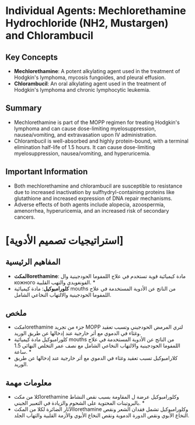 # Individual Agents: Mechlorethamine Hydrochloride (NH2, Mustargen) and Chlorambucil

## Key Concepts

* **Mechlorethamine**: A potent alkylating agent used in the treatment of Hodgkin's lymphoma, mycosis fungoides, and pleural effusion.
* **Chlorambucil**: An oral alkylating agent used in the treatment of Hodgkin's lymphoma and chronic lymphocytic leukemia.

## Summary

* Mechlorethamine is part of the MOPP regimen for treating Hodgkin's lymphoma and can cause dose-limiting myelosuppression, nausea/vomiting, and extravasation upon IV administration.
* Chlorambucil is well-absorbed and highly protein-bound, with a terminal elimination half-life of 1.5 hours. It can cause dose-limiting myelosuppression, nausea/vomiting, and hyperuricemia.

## Important Information

* Both mechlorethamine and chlorambucil are susceptible to resistance due to increased inactivation by sulfhydryl-containing proteins like glutathione and increased expression of DNA repair mechanisms.
* Adverse effects of both agents include alopecia, azoospermia, amenorrhea, hyperuricemia, and an increased risk of secondary cancers.

# [استراتيجيات تصميم الأدوية]
## المفاهيم الرئيسية
* **المكثlorethamine**: مادة كيميائية قوية تستخدم في علاج اللمفوما الحودجينية وال кожного الفونغويدي والتهب القلبية. *
* **كلورامبوكيل**: مادة كيميائية mouths من الناتج عن الأدوية المستخدمة في علاج اللمفوما الحودجينية والالتهاب النخاعي الشامل.

## ملخص
* مكثlorethamine جزء من تجريد MOPP لتري المرمض الحودجيني وتسبب تعقيد وغثاء في الدموي مع أثر خارجية عند إدخالها عن طريق الوريد.
* كلورامبوكيل مادة كيميائية mouths من الناتج عن الأدوية المستخدمة في علاج اللمفوما الحودجينية والالتهاب النخاعي الشامل مع نصف عمر التخلص النهائي 1.5 ساعة. *
* كلارامبوكيل تسبب تعقيد وغثاء في الدموي مع أثر خارجية عند إدخالها عن طريق الوريد.

## معلومات مهمة
* كلا من مكثlorethamine وكلورامبوكيل عرضة ل المقاومة بسبب نقص النشاط بالبروتينات المحتوية على الشحوم والزيادة في التعبير الجيني. *
* الآثار الضائرة لكلا من المكثlorethamine وكلورامبوكيل تشمل فقدان الشعر ونقص النخاع الأبوي ونقص الدورة الدموية ونقص النخاع الأبوي والأزمة القلبية والتهاب الجلد.